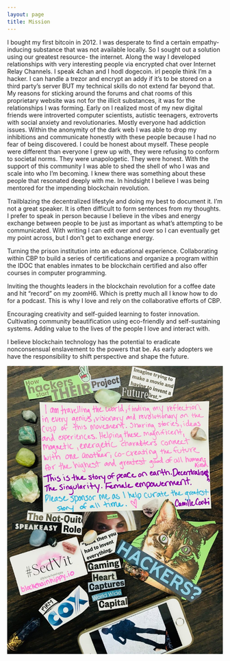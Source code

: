 ```yaml
---
layout: page
title: Mission
---
```


I bought my first bitcoin in 2012. I was desperate to find a certain empathy-inducing substance that was not available locally. So I sought out a solution using our greatest resource- the internet. Along the way I developed relationships with very interesting people via encrypted chat over Internet Relay Channels. I speak 4chan and I hodl dogecoin. irl people think I’m a hacker. I can handle a trezor and encrypt an addy if it’s to be stored on a third party’s server BUT my technical skills do not extend far beyond that. My reasons for sticking around the forums and chat rooms of this proprietary website was not for the illicit substances, it was for the relationships I was forming. Early on I realized most of my new digital friends were introverted computer scientists, autistic teenagers, extroverts with social anxiety and revolutionaries. Mostly everyone had addiction issues. Within the anonymity of the dark web I was able to drop my inhibitions and communicate honestly with these people because I had no fear of being discovered. I could be honest about myself. These people were different than everyone I grew up with, they were refusing to conform to societal norms. They were unapologetic. They were honest. With the support of this community I was able to shed the shell of who I was and scale into who I’m becoming. I knew there was something about these people that resonated deeply with me. In hindsight I believe I was being mentored for the impending blockchain revolution.

<p>Trailblazing the decentralized lifestyle and doing my best to document it. I’m not a great speaker. It is often difficult to form sentences from my thoughts. I prefer to speak in person because I believe in the vibes and energy exchange between people to be just as important as what’s attempting to be communicated. With writing I can edit over and over so I can eventually get my point across, but I don’t get to exchange energy.</p>
<p>Turning the prison institution into an educational experience. Collaborating within CBP to build a series of certifications and organize a program within the IDOC that enables inmates to be blockchain certified and also offer courses in computer programming.</p>
<p>Inviting the thoughts leaders in the blockchain revolution for a coffee date and hit “record” on my zoomH6. Which is pretty much all I know how to do for a podcast. This is why I love and rely on the collaborative efforts of CBP.</p>
<p>Encouraging creativity and self-guided learning to foster innovation. Cultivating community beautification using eco-friendly and self-sustaining systems. Adding value to the lives of the people I love and interact with.
<p>I believe blockchain technology has the potential to eradicate nonconsensual enslavement to the powers that be. As early adopters we have the responsibility to shift perspective and shape the future.</p>

<p>
<img src="images/pitchdeck.jpg" alt="Pitch Deck">
</p>
